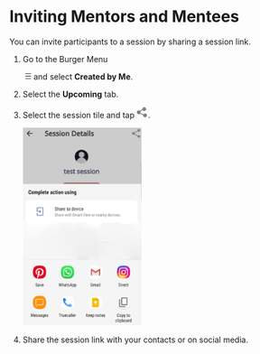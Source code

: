 # Inviting Mentors and Mentees
You can invite participants to a session by sharing a session link.

1. Go to the Burger Menu <div class="inlineImg">![](media/burgermenu-icon.png) and select **Created by Me**.

2. Select the **Upcoming** tab.

3. Select the session tile and tap ![](media/share-icon.png). 

   <div class="screenshot">

   ![](media/sharesession.png)
   
   </div>
   
4. Share the session link with your contacts or on social media.

